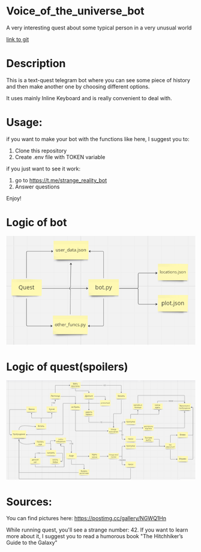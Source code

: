 # Voice_of_the_universe_bot
A very interesting quest about some typical person in a very unusual world

[link to git](https://github.com/NikkyBricky/Voice_of_the_universe_bot.git)
# Description
This is a text-quest telegram bot where you can see some piece of history and then make another one by choosing different options.

It uses mainly Inline Keyboard and is really convenient to deal with.
# Usage:
if you want to make your bot with the functions like here, I suggest you to:
 1. Clone this repository
 2. Create .env file with TOKEN variable

if you just want to see it work:
 1. go to https://t.me/strange_reality_bot
 2. Answer questions

Enjoy!
# Logic of bot
![](https://github.com/NikkyBricky/Voice_of_the_universe_bot/blob/main/bot_logic.png)
# Logic of quest(spoilers)
![](https://github.com/NikkyBricky/Voice_of_the_universe_bot/blob/main/quest_logic.png)


# Sources:
You can find pictures here:
https://postimg.cc/gallery/NGWQ1Hn

While running quest, you'll see a strange number: 42.
If you want to learn more about it, I suggest you to read a humorous book "The Hitchhiker’s Guide to the Galaxy" 